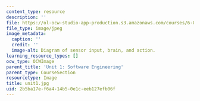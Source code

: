 ```yaml
---
content_type: resource
description: ''
file: https://ol-ocw-studio-app-production.s3.amazonaws.com/courses/6-01sc-introduction-to-electrical-engineering-and-computer-science-i-spring-2011/2b5ba17ef6a414b50e1ceeb127efb06f_unit1.jpg
file_type: image/jpeg
image_metadata:
  caption: ''
  credit: ''
  image-alt: Diagram of sensor input, brain, and action.
learning_resource_types: []
ocw_type: OCWImage
parent_title: 'Unit 1: Software Engineering'
parent_type: CourseSection
resourcetype: Image
title: unit1.jpg
uid: 2b5ba17e-f6a4-14b5-0e1c-eeb127efb06f
---
```

